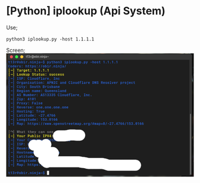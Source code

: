 # [Python] iplookup (Api System)
Use;
```
python3 iplookup.py -host 1.1.1.1
```
Screen;
![iplookup](https://github.com/ertugrulturan/iplookup/blob/main/Ekran%20g%C3%B6r%C3%BCnt%C3%BCs%C3%BC_2021-01-02_12-22-23.png?raw=true)
